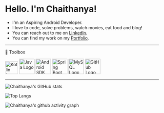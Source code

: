 # Hello. I'm Chaithanya!

<ul>
  
<li> I'm an Aspiring Android Developer.</li>
<li>I love to code, solve problems, watch movies, eat food and blog!</li>
<li> You can reach out to me on <a href="https://www.linkedin.com/in/chaithanyaguptha/" rel="nofollow">LinkedIn</a>.</li>
<li>You can find my work on my <a href="https://chaithanya-portfolio.netlify.app/" rel="nofollow">Portfolio</a>.
</ul>


---
🧰 Toolbox
 
<img src="https://cdn.worldvectorlogo.com/logos/kotlin-1.svg" alt="Kotlin logo" width="42" height="42"/>    <img src="https://cdn4.iconfinder.com/data/icons/logos-and-brands/512/181_Java_logo_logos-512.png" alt="Java Logo" width="50" height="50"/>    <img src="https://cdn1.iconfinder.com/data/icons/logotypes/32/android-512.png" alt="Android SDK" width="50" height="50"/>    <img src="https://cdn.worldvectorlogo.com/logos/spring-3.svg" alt="Spring Boot" width="50" height="50"/>    <img src="https://cdn.worldvectorlogo.com/logos/mysql-6.svg" alt="MySQL Logo" width="50" height="50"/>    <img src="https://cdn.worldvectorlogo.com/logos/git-icon.svg" alt="GitHub Logo" width="50" height="50"/>     

---



![Chaithanya's GitHub stats](https://github-readme-stats.vercel.app/api?username=chaithanyagollapalli&show_icons=true&theme=radical)

![Top Langs](https://github-readme-stats.vercel.app/api/top-langs/?username=chaithanyagollapalli&layout=compact&theme=radical)


![Chaithanya's github activity graph](https://activity-graph.herokuapp.com/graph?username=chaithanyagollapalli&theme=dracula)
